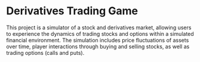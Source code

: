 # Derivatives Trading Game
This project is a simulator of a stock and derivatives market, allowing users to experience the dynamics of trading stocks and options within a simulated financial environment. The simulation includes price fluctuations of assets over time, player interactions through buying and selling stocks, as well as trading options (calls and puts).
